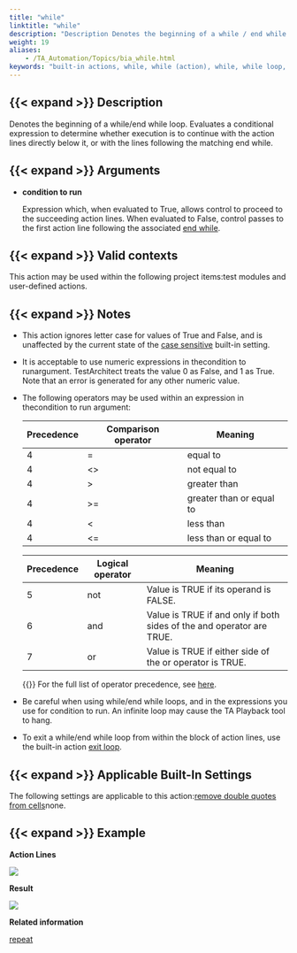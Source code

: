 ```yaml
--- 
title: "while"
linktitle: "while"
description: "Description Denotes the beginning of a while / end while loop. Evaluates a conditional expression to determine whether execution is to continue with the action lines directly below it, or with the ..."
weight: 19
aliases: 
    - /TA_Automation/Topics/bia_while.html
keywords: "built-in actions, while, while (action), while, while loop, whie statement"
---
```


## {{< expand >}} Description

Denotes the beginning of a while/end while loop. Evaluates a conditional expression to determine whether execution is to continue with the action lines directly below it, or with the lines following the matching end while.

## {{< expand >}} Arguments

-   **condition to run**

    Expression which, when evaluated to True, allows control to proceed to the succeeding action lines. When evaluated to False, control passes to the first action line following the associated [end while](/automation-guide/action-based-testing-language/built-in-actions/test-support-actions/control-flow/end-while).


## {{< expand >}} Valid contexts

This action may be used within the following project items:test modules and user-defined actions.

## {{< expand >}} Notes

-   This action ignores letter case for values of True and False, and is unaffected by the current state of the [case sensitive](/automation-guide/action-based-testing-language/built-in-settings/value-settings/case-sensitive) built-in setting.
-   It is acceptable to use numeric expressions in thecondition to runargument. TestArchitect treats the value 0 as False, and 1 as True. Note that an error is generated for any other numeric value.
-   The following operators may be used within an expression in thecondition to run argument:

    |Precedence|Comparison operator|Meaning|
    |----------|-------------------|-------|
    |4|=|equal to|
    |4|<\>|not equal to|
    |4|\>|greater than|
    |4|\>=|greater than or equal to|
    |4|<|less than|
    |4|<=|less than or equal to|

    |Precedence|Logical operator|Meaning|
    |----------|----------------|-------|
    |5|not|Value is TRUE if its operand is FALSE.|
    |6|and|Value is TRUE if and only if both sides of the and operator are TRUE.|
    |7|or|Value is TRUE if either side of the or operator is TRUE.|

    {{<note>}} For the full list of operator precedence, see [here](/automation-guide/action-based-testing-language/the-test-language/operator-precedence).

-   Be careful when using while/end while loops, and in the expressions you use for condition to run. An infinite loop may cause the TA Playback tool to hang.
-   To exit a while/end while loop from within the block of action lines, use the built-in action [exit loop](/automation-guide/action-based-testing-language/built-in-actions/test-support-actions/control-flow/exit-loop).

## {{< expand >}} Applicable Built-In Settings

The following settings are applicable to this action:[remove double quotes from cells](/automation-guide/action-based-testing-language/built-in-settings/value-settings/remove-double-quotes-from-cells)none.

## {{< expand >}} Example

**Action Lines**

![](/images/TA_Automation/Images/bia_while_pgm.png)

**Result**

![](/images/TA_Automation/Images/bia_while_res.png)

**Related information**  


[repeat](/automation-guide/action-based-testing-language/built-in-actions/test-support-actions/control-flow/repeat)

